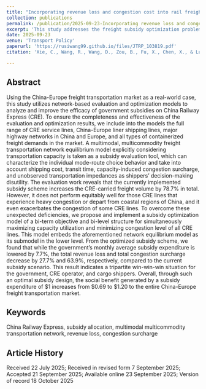 ```yaml
---
title: "Incorporating revenue loss and congestion cost into rail freight subsidy design: Lessons learned from the China-Europe freight transportation network"
collection: publications
permalink: /publication/2025-09-23-Incorporating revenue loss and congestion cost into rail freight subsidy design Lessons learned from the China-Europe freight transportation network
excerpt: 'This study addresses the freight subsidy optimization problem based on a multimodal multicommodity network equilibrium model. Mitigating the revenue loss of the carrier and the congestion surcharge of shippers are considered simultaneously. The proposed optimization scheme is benchmarked against the currently implemented subsidy scheme to demonstrate its effectiveness.'
date: 2025-09-23
venue: 'Transport Policy'
paperurl: 'https://rusiwang99.github.io/files/JTRP_103819.pdf'
citation: 'Xie, C., Wang, R., Wang, D., Zou, B., Fu, X., Chen, X., & Lu, Q.-C. (2025). Incorporating revenue loss and congestion cost into rail freight subsidy design: Lessons learned from the China-Europe freight transportation network. Transport Policy, 174, 103819. https://doi.org/10.1016/j.tranpol.2025.103819'

---
```


## Abstract
Using the China-Europe freight transportation market as a real-world case, this study utilizes network-based evaluation and optimization models to analyze and improve the efficacy of government subsidies on China Railway Express (CRE). To ensure the completeness and effectiveness of the evaluation and optimization results, we include into the models the full range of CRE service lines, China-Europe liner shipping lines, major highway networks in China and Europe, and all types of containerized freight demands in the market. A multimodal, multicommodity freight transportation network equilibrium model explicitly considering transportation capacity is taken as a subsidy evaluation tool, which can characterize the individual mode-route choice behavior and take into account shipping cost, transit time, capacity-induced congestion surcharge, and unobserved transportation impedances as shippers’ decision-making disutility. The evaluation work reveals that the currently implemented subsidy scheme increases the CRE-carried freight volume by 78.7% in total. However, it does not perform equitably well for those CRE lines that experience heavy congestion or depart from coastal regions of China, and it even exacerbates the congestion of some CRE lines. To overcome these unexpected deficiencies, we propose and implement a subsidy optimization model of a bi-term objective and bi-level structure for simultaneously maximizing capacity utilization and minimizing congestion level of all CRE lines. This model embeds the aforementioned network equilibrium model as its submodel in the lower level. From the optimized subsidy scheme, we found that while the government’s monthly average subsidy expenditure is lowered by 7.7%, the total revenue loss and total congestion surcharge decrease by 27.7% and 63.9%, respectively, compared to the current subsidy scenario. This result indicates a tripartite win-win-win situation for the government, CRE operator, and cargo shippers. Overall, through such an optimal subsidy design, the social benefit generated by a subsidy expenditure of $1 increases from $0.69 to $1.20 to the entire China-Europe freight transportation market.

## Keywords
China Railway Express, subsidy allocation, multimodal multicommodity transportation network, revenue loss, congestion surcharge

## Article History

Received 22 July 2025; Received in revised form 7 September 2025; Accepted 21 September 2025; Available online 23 September 2025; Version of record 18 October 2025
